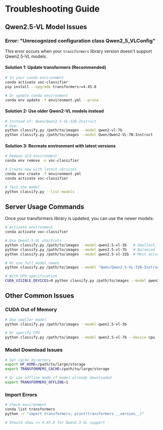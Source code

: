 # Troubleshooting Guide

## Qwen2.5-VL Model Issues

### Error: "Unrecognized configuration class Qwen2_5_VLConfig"

This error occurs when your `transformers` library version doesn't support Qwen2.5-VL models.

#### Solution 1: Update transformers (Recommended)
```bash
# In your conda environment
conda activate voc-classifier
pip install --upgrade transformers>=4.45.0

# Or update conda environment
conda env update -f environment.yml --prune
```

#### Solution 2: Use older Qwen2-VL models instead
```bash
# Instead of: Qwen/Qwen2.5-VL-32B-Instruct
# Use:
python classify.py /path/to/images --model qwen2-vl-7b
python classify.py /path/to/images --model Qwen/Qwen2-VL-7B-Instruct
```

#### Solution 3: Recreate environment with latest versions
```bash
# Remove old environment
conda env remove -n voc-classifier

# Create new with latest versions
conda env create -f environment.yml
conda activate voc-classifier

# Test the model
python classify.py --list-models
```

## Server Usage Commands

Once your transformers library is updated, you can use the newer models:

```bash
# Activate environment
conda activate voc-classifier

# Use Qwen2.5-VL shortcuts
python classify.py /path/to/images --model qwen2.5-vl-3b   # Smallest, fastest
python classify.py /path/to/images --model qwen2.5-vl-7b   # Balanced
python classify.py /path/to/images --model qwen2.5-vl-32b  # Most accurate

# Or use full model names
python classify.py /path/to/images --model "Qwen/Qwen2.5-VL-32B-Instruct"

# With GPU specification
CUDA_VISIBLE_DEVICES=0 python classify.py /path/to/images --model qwen2.5-vl-32b
```

## Other Common Issues

### CUDA Out of Memory
```bash
# Use smaller model
python classify.py /path/to/images --model qwen2.5-vl-3b

# Or specify CPU
python classify.py /path/to/images --model qwen2.5-vl-7b --device cpu
```

### Model Download Issues
```bash
# Set cache directory
export HF_HOME=/path/to/large/storage
export TRANSFORMERS_CACHE=/path/to/large/storage

# Or use offline mode if model already downloaded
export TRANSFORMERS_OFFLINE=1
```

### Import Errors
```bash
# Check environment
conda list transformers
python -c "import transformers; print(transformers.__version__)"

# Should show >= 4.45.0 for Qwen2.5-VL support
```